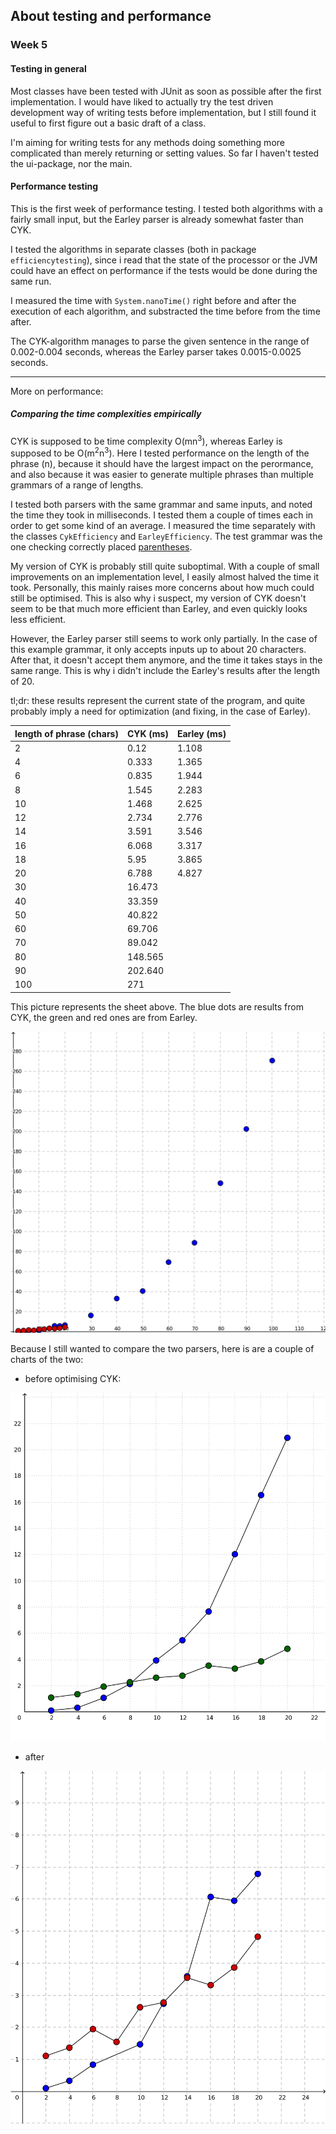 ## About testing and performance

### Week 5

#### Testing in general

Most classes have been tested with JUnit as soon as possible after the first implementation. I would have liked to actually try the test driven development way of writing tests before implementation, but I still found it useful to first figure out a basic draft of a class.

I'm aiming for writing tests for any methods doing something more complicated than merely returning or setting values. So far I haven't tested the ui-package, nor the main.


#### Performance testing

This is the first week of performance testing. I tested both algorithms with a fairly small input, but the Earley parser is already somewhat faster than CYK.

I tested the algorithms in separate classes (both in package `efficiencytesting`), since i read that the state of the processor or the JVM could have an effect on performance if the tests would be done during the same run.

I measured the time with `System.nanoTime()` right before and after the execution of each algorithm, and substracted the time before from the time after.

The CYK-algorithm manages to parse the given sentence in the range of 0.002-0.004 seconds, whereas the Earley parser takes 0.0015-0.0025 seconds.

---
More on performance:

##### Comparing the time complexities empirically

CYK is supposed to be time complexity O(mn<sup>3</sup>), whereas Earley is supposed to be O(m<sup>2</sup>n<sup>3</sup>).
Here I tested performance on the length of the phrase (n), because it should have the largest impact on the perormance, and also because it was easier to generate multiple phrases than multiple grammars of a range of lengths.

I tested both parsers with the same grammar and same inputs, and noted the time they took in milliseconds. I tested them a couple of times each in order to get some kind of an average. I measured the time separately with the classes `CykEfficiency` and `EarleyEfficiency`.
The test grammar was the one checking correctly placed [parentheses](../src/resources/parentheses/grammar.txt).

My version of CYK is probably still quite suboptimal. With a couple of small improvements on an implementation level, I easily almost halved the time it took. 
Personally, this mainly raises more concerns about how much could still be optimised. This is also why i suspect, my version of CYK doesn't seem to be that much more efficient than Earley,
and even quickly looks less efficient.

However, the Earley parser still seems to work only partially. In the case of this example grammar, it only accepts inputs up to about 20 characters.
After that, it doesn't accept them anymore, and the time it takes stays in the same range. This is why i didn't include the Earley's results after the length of 20.

tl;dr: these results represent the current state of the program, and quite probably imply a need for optimization (and fixing, in the case of Earley). 

length of phrase (chars) | CYK (ms) | Earley (ms)
-------|-------------|----------------
2   | 0.12      | 1.108     
4   | 0.333     | 1.365     
6   | 0.835     | 1.944    
8   | 1.545     | 2.283     
10  | 1.468     | 2.625     
12  | 2.734     | 2.776     
14  | 3.591     | 3.546     
16  | 6.068     | 3.317     
18  | 5.95      | 3.865   
20  | 6.788     | 4.827  
30  | 16.473    | 
40  | 33.359
50  | 40.822
60  | 69.706
70  | 89.042
80  | 148.565
90  | 202.640
100 | 271

This picture represents the sheet above. The blue dots are results from CYK, the green and red ones are from Earley.

![time complecity comparison](../documentation/img/comparison.png "Comparison")

Because I still wanted to compare the two parsers, here is are a couple of charts of the two:
- before optimising CYK:

![before](../documentation/img/complexity_correct.png "before")

- after

![after](../documentation/img/comparison_early.png "after")
